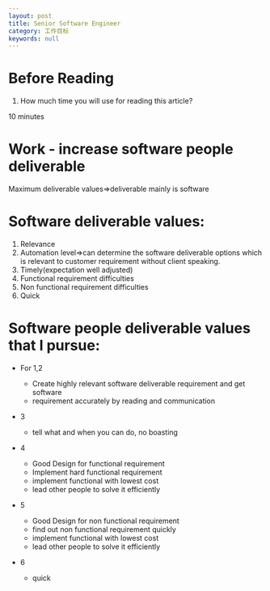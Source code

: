 ```yaml
---
layout: post
title: Senior Software Engineer
category: 工作目标
keywords: null
---
```


# Before Reading

1. How much time you will use for reading this article?

10 minutes


# Work - increase software people deliverable

Maximum deliverable values=>deliverable mainly is software

# Software deliverable values:

1. Relevance
2. Automation level=>can determine the software deliverable options which is relevant to customer requirement without client speaking.
3. Timely(expectation well adjusted)
4. Functional requirement difficulties
5. Non functional requirement difficulties
6. Quick

# Software people deliverable values that I pursue:

- For 1,2

  - Create highly relevant software deliverable requirement and get software
  - requirement accurately by reading and communication

- 3

  - tell what and when you can do, no boasting

- 4

  - Good Design for functional requirement
  - Implement hard functional requirement
  - implement functional with lowest cost
  - lead other people to solve it efficiently

- 5

  - Good Design for non functional requirement
  - find out non functional requirement quickly
  - implement functional with lowest cost
  - lead other people to solve it efficiently

- 6

  - quick
